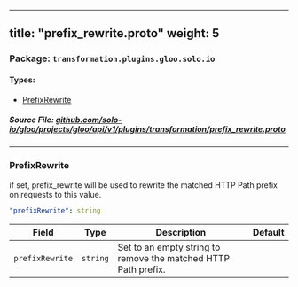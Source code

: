 
---
title: "prefix_rewrite.proto"
weight: 5
---

<!-- Code generated by solo-kit. DO NOT EDIT. -->


### Package: `transformation.plugins.gloo.solo.io` 
#### Types:


- [PrefixRewrite](#prefixrewrite)
  



##### Source File: [github.com/solo-io/gloo/projects/gloo/api/v1/plugins/transformation/prefix_rewrite.proto](https://github.com/solo-io/gloo/blob/master/projects/gloo/api/v1/plugins/transformation/prefix_rewrite.proto)





---
### PrefixRewrite

 
if set, prefix_rewrite will be used to rewrite the matched HTTP Path prefix on requests to this value.

```yaml
"prefixRewrite": string

```

| Field | Type | Description | Default |
| ----- | ---- | ----------- |----------- | 
| `prefixRewrite` | `string` | Set to an empty string to remove the matched HTTP Path prefix. |  |





<!-- Start of HubSpot Embed Code -->
<script type="text/javascript" id="hs-script-loader" async defer src="//js.hs-scripts.com/5130874.js"></script>
<!-- End of HubSpot Embed Code -->

